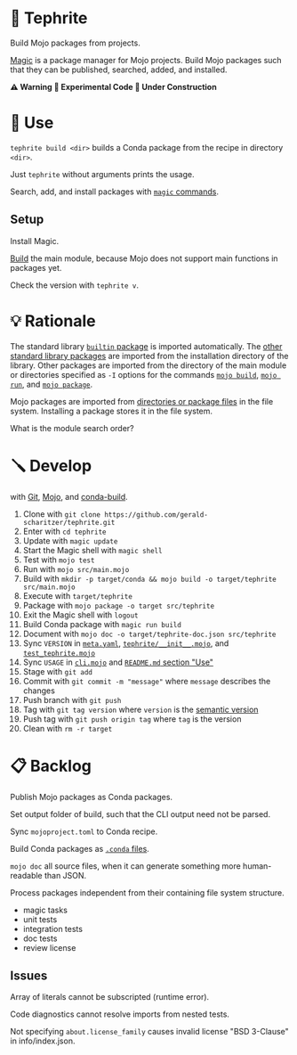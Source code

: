 # 🌋 Tephrite

Build Mojo packages from projects.

[Magic](https://docs.modular.com/magic/) is a package manager for Mojo projects.
Build Mojo packages such that they can be published, searched, added, and installed.

**⚠️ Warning 🧪 Experimental Code 🚧 Under Construction**

# 🔌 Use

`tephrite build <dir>` builds a Conda package from the recipe in directory `<dir>`.

Just `tephrite` without arguments prints the usage.

Search, add, and install packages with [`magic` commands](https://docs.modular.com/magic/commands).

## Setup

Install Magic.

[Build](#-develop) the main module, because Mojo does not support main functions in packages yet.

Check the version with `tephrite v`.

# 💡 Rationale

The standard library [`builtin` package](https://docs.modular.com/mojo/stdlib/builtin/) is imported automatically.
The [other standard library packages](https://docs.modular.com/mojo/stdlib/algorithm/functional/)
are imported from the installation directory of the library.
Other packages are imported from the directory of the main module
or directories specified as `-I` options for the commands
[`mojo build`](https://docs.modular.com/mojo/cli/build#-i-path),
[`mojo run`](https://docs.modular.com/mojo/cli/run#-i-path), and
[`mojo package`](https://docs.modular.com/mojo/cli/package#-i-path).

Mojo packages are imported from [directories or package files](https://docs.modular.com/mojo/manual/packages) in the file system.
Installing a package stores it in the file system.

What is the module search order?

# 🪛 Develop

with [Git](https://git-scm.com/book),
[Mojo](https://docs.modular.com/mojo/manual/), and
[conda-build](https://docs.conda.io/projects/conda-build/en/stable/).

1. Clone with `git clone https://github.com/gerald-scharitzer/tephrite.git`
2. Enter with `cd tephrite`
3. Update with `magic update`
4. Start the Magic shell with `magic shell`
5. Test with `mojo test`
6. Run with `mojo src/main.mojo`
7. Build with `mkdir -p target/conda && mojo build -o target/tephrite src/main.mojo`
8. Execute with `target/tephrite`
9. Package with `mojo package -o target src/tephrite`
10. Exit the Magic shell with `logout`
11. Build Conda package with `magic run build`
12. Document with `mojo doc -o target/tephrite-doc.json src/tephrite`
13. Sync `VERSION` in [`meta.yaml`](meta.yaml), [`tephrite/__init__.mojo`](src/tephrite/__init__.mojo), and [`test_tephrite.mojo`](src/test_tephrite.mojo)
14. Sync `USAGE` in [`cli.mojo`](src/cli.mojo) and [`README.md` section "Use"](#-use)
15. Stage with `git add`
16. Commit with `git commit -m "message"` where `message` describes the changes
17. Push branch with `git push`
18. Tag with `git tag version` where `version` is the [semantic version](https://semver.org/)
19. Push tag with `git push origin tag` where `tag` is the version
20. Clean with `rm -r target`

# 📋 Backlog

Publish Mojo packages as Conda packages.

Set output folder of build, such that the CLI output need not be parsed.

Sync `mojoproject.toml` to Conda recipe.

Build Conda packages as [`.conda` files](https://docs.conda.io/projects/conda-build/en/stable/resources/package-spec.html).

`mojo doc` all source files, when it can generate something more human-readable than JSON.

Process packages independent from their containing file system structure.

- magic tasks
- unit tests
- integration tests
- doc tests
- review license

## Issues

Array of literals cannot be subscripted (runtime error).

Code diagnostics cannot resolve imports from nested tests.

Not specifying `about.license_family` causes invalid license "BSD 3-Clause" in info/index.json.
